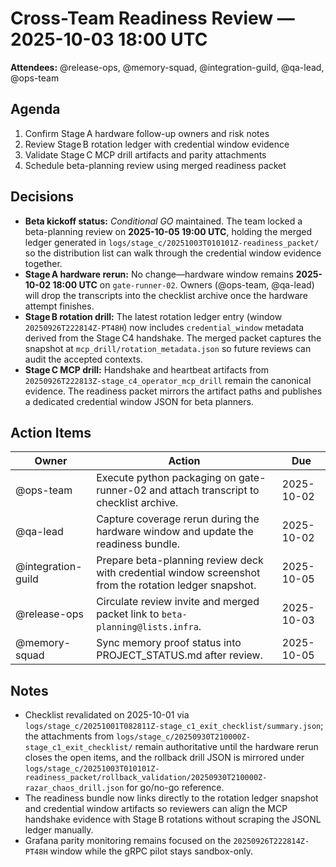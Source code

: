 # Cross-Team Readiness Review — 2025-10-03 18:00 UTC

**Attendees:** @release-ops, @memory-squad, @integration-guild, @qa-lead, @ops-team

## Agenda

1. Confirm Stage A hardware follow-up owners and risk notes
2. Review Stage B rotation ledger with credential window evidence
3. Validate Stage C MCP drill artifacts and parity attachments
4. Schedule beta-planning review using merged readiness packet

## Decisions

- **Beta kickoff status:** _Conditional GO_ maintained. The team locked a
  beta-planning review on **2025-10-05 19:00 UTC**, holding the merged ledger
  generated in `logs/stage_c/20251003T010101Z-readiness_packet/` so the
  distribution list can walk through the credential window evidence together.
- **Stage A hardware rerun:** No change—hardware window remains **2025-10-02
  18:00 UTC** on `gate-runner-02`. Owners (@ops-team, @qa-lead) will drop the
  transcripts into the checklist archive once the hardware attempt finishes.
- **Stage B rotation drill:** The latest rotation ledger entry (window
  `20250926T222814Z-PT48H`) now includes `credential_window` metadata derived
  from the Stage C4 handshake. The merged packet captures the snapshot at
  `mcp_drill/rotation_metadata.json` so future reviews can audit the accepted
  contexts.
- **Stage C MCP drill:** Handshake and heartbeat artifacts from
  `20250926T222813Z-stage_c4_operator_mcp_drill` remain the canonical evidence.
  The readiness packet mirrors the artifact paths and publishes a dedicated
  credential window JSON for beta planners.

## Action Items

| Owner | Action | Due |
| --- | --- | --- |
| @ops-team | Execute python packaging on gate-runner-02 and attach transcript to checklist archive. | 2025-10-02 |
| @qa-lead | Capture coverage rerun during the hardware window and update the readiness bundle. | 2025-10-02 |
| @integration-guild | Prepare beta-planning review deck with credential window screenshot from the rotation ledger snapshot. | 2025-10-05 |
| @release-ops | Circulate review invite and merged packet link to `beta-planning@lists.infra`. | 2025-10-03 |
| @memory-squad | Sync memory proof status into PROJECT_STATUS.md after review. | 2025-10-05 |

## Notes

- Checklist revalidated on 2025-10-01 via
  `logs/stage_c/20251001T082811Z-stage_c1_exit_checklist/summary.json`; the
  attachments from `logs/stage_c/20250930T210000Z-stage_c1_exit_checklist/`
  remain authoritative until the hardware rerun closes the open items, and the
  rollback drill JSON is mirrored under
  `logs/stage_c/20251003T010101Z-readiness_packet/rollback_validation/20250930T210000Z-razar_chaos_drill.json` for go/no-go
  reference.
- The readiness bundle now links directly to the rotation ledger snapshot and
  credential window artifacts so reviewers can align the MCP handshake evidence
  with Stage B rotations without scraping the JSONL ledger manually.
- Grafana parity monitoring remains focused on the
  `20250926T222814Z-PT48H` window while the gRPC pilot stays sandbox-only.
